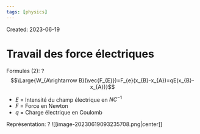 ```yaml
---
tags: [physics] 
---
```

Created: 2023-06-19

# Travail des force électriques
Formules (2):
?
$$\Large{W_{A\rightarrow B}(\vec{F_{E}})=F_{e}(x_{B}-x_{A})=qE(x_{B}-x_{A})}$$
- $E$ = Intensité du champ électrique en $NC^{-1}$
- $F$ = Force en Newton 
- $q$ = Charge électrique en Coulomb
<!--SR:!2023-11-13,23,190-->

Représentation:
?
![[image-20230619093235708.png|center]]
<!--SR:!2024-01-25,120,230-->

